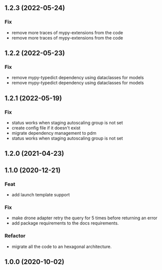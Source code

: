 ## 1.2.3 (2022-05-24)

### Fix

- remove more traces of mypy-extensions from the code
- remove more traces of mypy-extensions from the code

## 1.2.2 (2022-05-23)

### Fix

- remove mypy-typedict dependency using dataclasses for models
- remove mypy-typedict dependency using dataclasses for models

## 1.2.1 (2022-05-19)

### Fix

- status works when staging autoscaling group is not set
- create config file if it doesn't exist
- migrate dependency management to pdm
- status works when staging autoscaling group is not set

## 1.2.0 (2021-04-23)

## 1.1.0 (2020-12-21)

### Feat

- add launch template support

### Fix

- make drone adapter retry the query for 5 times before returning an error
- add package requirements to the docs requirements.

### Refactor

- migrate all the code to an hexagonal architecture.

## 1.0.0 (2020-10-02)
